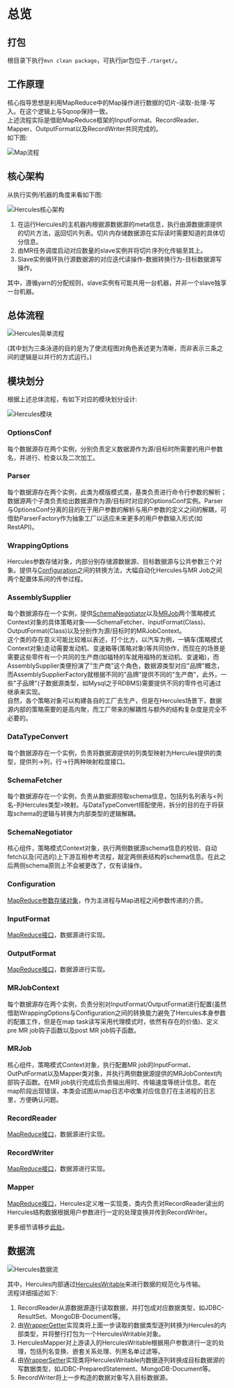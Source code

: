 # 总览
## 打包
根目录下执行`mvn clean package`，可执行jar包位于`./target/`。  
## 工作原理
核心指导思想是利用MapReduce中的Map操作进行数据的切片-读取-处理-写入。在这个逻辑上与Sqoop保持一致。  
上述流程实际是借助MapReduce框架的InputFormat、RecordReader、Mapper、OutputFormat以及RecordWriter共同完成的。  
如下图:  

![Map流程](../image/Map流程.jpg "Map流程")

## 核心架构
从执行实例/机器的角度来看如下图:  

![Hercules核心架构](../image/Hercules工作原理.png "Hercules核心架构")

1. 在运行Hercules的主机器内根据源数据源的meta信息，执行由源数据源提供的切片方法，返回切片列表。切片内存储数据源在实际读时需要知道的具体切分信息。
2. 由MR任务调度启动对应数量的slave实例并将切片序列化传输至其上。
3. Slave实例循环执行源数据源的对应迭代读操作-数据转换行为-目标数据源写操作。 
 
其中，遵循yarn的分配规则，slave实例有可能共用一台机器，并非一个slave独享一台机器。
## 总体流程

![Hercules简单流程](../image/Hercules流程.png "Hercules简单流程")  

(其中划为三条泳道的目的是为了使流程图对角色表述更为清晰，而非表示三条之间的逻辑是以并行的方式运行。)  
## 模块划分
根据上述总体流程，有如下对应的模块划分设计:  

![Hercules模块](../image/Hercules模块.png "Hercules模块")  

### OptionsConf
每个数据源存在两个实例，分别负责定义数据源作为源/目标时所需要的用户参数名，并进行、检查以及二次加工。  
### Parser
每个数据源存在两个实例，此类为模版模式类，基类负责进行命令行参数的解析；数据源两个子类负责给出数据源作为源/目标时对应的OptionsConf实例。Parser与OptionsConf分离的目的在于用户参数的解析与用户参数的定义之间的解耦，可借助ParserFactory作为抽象工厂以适应未来更多的用户参数输入形式(如RestAPI)。  
### WrappingOptions
Hercules参数存储对象，内部分别存储源数据源、目标数据源与公共参数三个对象。提供与[Configuration](./General.md#configuration)之间的转换方法，大幅自动化Hercules与MR Job之间两个配置体系间的传参过程。
### AssemblySupplier
每个数据源存在一个实例，提供[SchemaNegotiator](./General.md#schemanegotiator)以及[MRJob](./General.md#mrjob)两个策略模式Context对象的具体策略对象——SchemaFetcher、InputFormat(Class)、OutputFormat(Class)以及分别作为源/目标时的MRJobContext。  
这个类的存在意义可能比较难以表述，打个比方，以汽车为例，一辆车(策略模式Context对象)走动需要发动机、变速箱等(策略对象)等共同协作，而现在的场景是需要这些零件有一个共同的生产商(如福特的车就用福特的发动机、变速箱)，而AssemblySupplier类便扮演了"生产商"这个角色，数据源类型对应"品牌"概念，而AssemblySupplierFactory就根据不同的"品牌"提供不同的"生产商"，此外，一些"子品牌"(子数据源类型，如Mysql之于RDBMS)需要提供不同的零件也可通过继承来实现。  
自然，各个策略对象可以构建各自的工厂去生产，但是在Hercules场景下，数据源内部的策略需要的是高内聚，而工厂带来的解耦性与额外的结构复杂度是完全不必要的。  
### DataTypeConvert
每个数据源存在一个实例，负责将数据源提供的列类型映射为Hercules提供的类型，提供列->列，行->行两种映射粒度接口。  
### SchemaFetcher
每个数据源存在一个实例，负责从数据源捞取schema信息，包括列名列表与<列名-列Hercules类型>映射。与DataTypeConvert搭配使用，拆分的目的在于将获取schema的逻辑与转换为内部类型的逻辑解耦。 
### SchemaNegotiator
核心组件，策略模式Context对象，执行两侧数据源schema信息的校验、自动fetch以及(可选的)上下游互相参考流程，敲定两侧表结构的schema信息。在此之后两侧schema原则上不会被更改了，仅有读操作。  
### Configuration
[MapReduce参数存储对象](https://hadoop.apache.org/docs/current/api/org/apache/hadoop/conf/Configuration.html)，作为主进程与Map进程之间参数传递的介质。
### InputFormat
[MapReduce接口](https://hadoop.apache.org/docs/stable/api/org/apache/hadoop/mapred/InputFormat.html)，数据源进行实现。
### OutputFormat
[MapReduce接口](https://hadoop.apache.org/docs/stable/api/org/apache/hadoop/mapred/OutputFormat.html)，数据源进行实现。  
### MRJobContext
每个数据源存在两个实例，负责分别对InputFormat/OutputFormat进行配置(虽然借助WrappingOptions与Configuration之间的转换能力避免了Hercules本身参数的配置工作，但是在map task读写采用代理模式时，依然有存在的价值)、定义pre MR job钩子函数以及post MR job钩子函数。  
### MRJob
核心组件，策略模式Context对象，执行配置MR job的InputFormat、OutPutFormat以及Mapper类对象，并执行两侧数据源提供的MRJobContext内部钩子函数。在MR job执行完成后负责输出用时、传输速度等统计信息。若在map阶段出现错误，本类会试图从map日志中收集对应信息打在主进程的日志里，方便确认问题。  
### RecordReader
[MapReduce接口](https://hadoop.apache.org/docs/stable/api/org/apache/hadoop/mapred/RecordReader.html)，数据源进行实现。  
### RecordWriter
[MapReduce接口](https://hadoop.apache.org/docs/stable/api/org/apache/hadoop/mapred/RecordWriter.html)，数据源进行实现。  
### Mapper
[MapReduce接口](https://hadoop.apache.org/docs/stable/api/org/apache/hadoop/mapred/Mapper.html)，Hercules定义唯一实现类，类内负责对RecordReader读出的Hercules结构数据根据用户参数进行一定的处理变换并传到RecordWriter。  

更多细节请移步[此处](./Core.md)。
## 数据流

![Hercules数据流](../image/Hercules数据流.png)  

其中，Hercules内部通过[HerculesWritable](./Core.md#herculeswritable)来进行数据的规范化与传输。  
流程详细描述如下:  
1. RecordReader从源数据源逐行读取数据，并打包成对应数据类型，如JDBC-ResultSet、MongoDB-Document等。
2. 由[WrapperGetter](./Core.md#wrappergetter)实现类将上面一步读取的数据类型逐列转换为Hercules的内部类型，并将整行打包为一个HerculesWritable对象。
3. HerculesMapper对上游读入的HerculesWritable根据用户参数进行一定的处理，包括列名变换、嵌套关系处理、列黑名单过滤等。
4. 由[WrapperSetter](./Core.md#wrappersetter)实现类将HerculesWritable内数据逐列转换成目标数据源的写数据类型，如JDBC-PreparedStatement、MongoDB-Document等。
5. RecordWriter将上一步构造的数据对象写入目标数据源。
